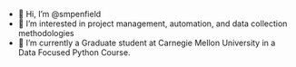 - 👋 Hi, I’m @smpenfield
- 👀 I’m interested in project management, automation, and data collection methodologies
- 🌱 I’m currently a Graduate student at Carnegie Mellon University in a Data Focused Python Course.


<!---
smpenfield/smpenfield is a ✨ special ✨ repository because its `README.md` (this file) appears on your GitHub profile.
You can click the Preview link to take a look at your changes.
--->
